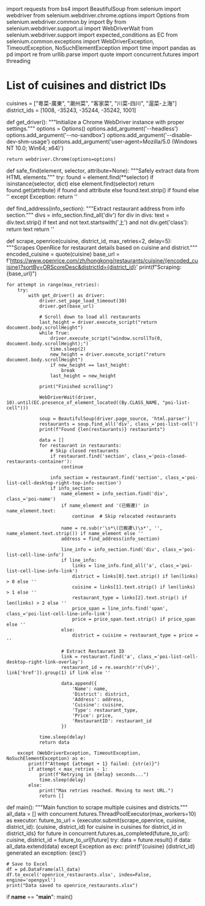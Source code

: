 import requests
from bs4 import BeautifulSoup
from selenium import webdriver
from selenium.webdriver.chrome.options import Options
from selenium.webdriver.common.by import By
from selenium.webdriver.support.ui import WebDriverWait
from selenium.webdriver.support import expected_conditions as EC
from selenium.common.exceptions import WebDriverException, TimeoutException, NoSuchElementException
import time
import pandas as pd
import re
from urllib.parse import quote
import concurrent.futures
import threading

# List of cuisines and district IDs
cuisines = ["粵菜-廣東", "潮州菜", "客家菜", "川菜-四川", "滬菜-上海"]
district_ids = [1008, -35243, -35244, -35242, 1001]

def get_driver():
    """Initialize a Chrome WebDriver instance with proper settings."""
    options = Options()
    options.add_argument('--headless')
    options.add_argument('--no-sandbox')
    options.add_argument('--disable-dev-shm-usage')
    options.add_argument('user-agent=Mozilla/5.0 (Windows NT 10.0; Win64; x64)')

    return webdriver.Chrome(options=options)

def safe_find(element, selector, attribute=None):
    """Safely extract data from HTML elements."""
    try:
        found = element.find(**selector) if isinstance(selector, dict) else element.find(selector)
        return found.get(attribute) if found and attribute else found.text.strip() if found else ''
    except Exception:
        return ''

def find_address(info_section):
    """Extract restaurant address from info section."""
    divs = info_section.find_all('div')
    for div in divs:
        text = div.text.strip()
        if text and not text.startswith('上') and not div.get('class'):
            return text
    return ''

def scrape_openrice(cuisine, district_id, max_retries=2, delay=5):
    """Scrapes OpenRice for restaurant details based on cuisine and district."""
    encoded_cuisine = quote(cuisine)
    base_url = f'https://www.openrice.com/zh/hongkong/restaurants/cuisine/{encoded_cuisine}?sortBy=ORScoreDesc&districtId={district_id}'
    print(f"Scraping: {base_url}")

    for attempt in range(max_retries):
        try:
            with get_driver() as driver:
                driver.set_page_load_timeout(30)
                driver.get(base_url)

                # Scroll down to load all restaurants
                last_height = driver.execute_script("return document.body.scrollHeight")
                while True:
                    driver.execute_script("window.scrollTo(0, document.body.scrollHeight);")
                    time.sleep(2)
                    new_height = driver.execute_script("return document.body.scrollHeight")
                    if new_height == last_height:
                        break
                    last_height = new_height

                print("Finished scrolling")

                WebDriverWait(driver, 10).until(EC.presence_of_element_located((By.CLASS_NAME, "poi-list-cell")))

                soup = BeautifulSoup(driver.page_source, 'html.parser')
                restaurants = soup.find_all('div', class_='poi-list-cell')
                print(f"Found {len(restaurants)} restaurants")

                data = []
                for restaurant in restaurants:
                    # Skip closed restaurants
                    if restaurant.find('section', class_='pois-closed-restaurants-container'):
                        continue

                    info_section = restaurant.find('section', class_='poi-list-cell-desktop-right-top-info-section')
                    if info_section:
                        name_element = info_section.find('div', class_='poi-name')
                        if name_element and '(已搬遷)' in name_element.text:
                            continue  # Skip relocated restaurants

                        name = re.sub(r'\s*\(已搬遷\)\s*', '', name_element.text.strip()) if name_element else ''
                        address = find_address(info_section)

                        line_info = info_section.find('div', class_='poi-list-cell-line-info')
                        if line_info:
                            links = line_info.find_all('a', class_='poi-list-cell-line-info-link')
                            district = links[0].text.strip() if len(links) > 0 else ''
                            cuisine = links[1].text.strip() if len(links) > 1 else ''
                            restaurant_type = links[2].text.strip() if len(links) > 2 else ''
                            price_span = line_info.find('span', class_='poi-list-cell-line-info-link')
                            price = price_span.text.strip() if price_span else ''
                        else:
                            district = cuisine = restaurant_type = price = ''

                        # Extract Restaurant ID
                        link = restaurant.find('a', class_='poi-list-cell-desktop-right-link-overlay')
                        restaurant_id = re.search(r'r(\d+)', link['href']).group(1) if link else ''

                        data.append({
                            'Name': name,
                            'District': district,
                            'Address': address,
                            'Cuisine': cuisine,
                            'Type': restaurant_type,
                            'Price': price,
                            'RestaurantID': restaurant_id
                        })

                time.sleep(delay)
                return data

        except (WebDriverException, TimeoutException, NoSuchElementException) as e:
            print(f"Attempt {attempt + 1} failed: {str(e)}")
            if attempt < max_retries - 1:
                print(f"Retrying in {delay} seconds...")
                time.sleep(delay)
            else:
                print("Max retries reached. Moving to next URL.")
                return []

def main():
    """Main function to scrape multiple cuisines and districts."""
    all_data = []
    with concurrent.futures.ThreadPoolExecutor(max_workers=10) as executor:
        future_to_url = {executor.submit(scrape_openrice, cuisine, district_id): (cuisine, district_id)
                         for cuisine in cuisines for district_id in district_ids}
        for future in concurrent.futures.as_completed(future_to_url):
            cuisine, district_id = future_to_url[future]
            try:
                data = future.result()
                if data:
                    all_data.extend(data)
            except Exception as exc:
                print(f'{cuisine} {district_id} generated an exception: {exc}')

    # Save to Excel
    df = pd.DataFrame(all_data)
    df.to_excel('openrice_restaurants.xlsx', index=False, engine='openpyxl')
    print("Data saved to openrice_restaurants.xlsx")

if __name__ == "__main__":
    main()
